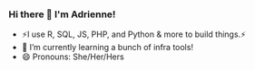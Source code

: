 ### Hi there 👋 I'm Adrienne!
- ⚡I use R, SQL, JS, PHP, and Python & more to build things.⚡
- 🌱 I’m currently learning a bunch of infra tools!
- 😄 Pronouns: She/Her/Hers

<!--
**AdriMichelson/AdriMichelson** is a ✨ _special_ ✨ repository because its `README.md` (this file) appears on your GitHub profile.

Here are some ideas to get you started:

- 🔭 I’m currently working on ...

-->
